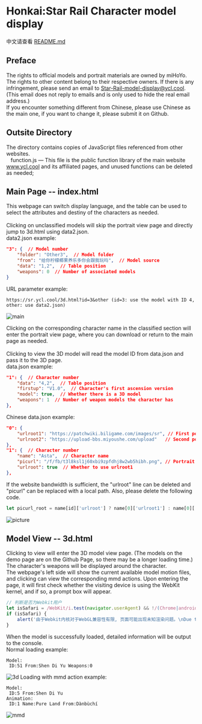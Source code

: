 # Honkai:Star Rail Character model display
中文请查看 [README.md][cn]
## Preface
The rights to official models and portrait materials are owned by miHoYo. The rights to other content belong to their respective owners. If there is any infringement, please send an email to [Star-Rail-model-display@ycl.cool][0]. (This email does not reply to emails and is only used to hide the real email address.)<br>
If you encounter something different from Chinese, please use Chinese as the main one, if you want to change it, please submit it on Github.
## Outsite Directory
The directory contains copies of JavaScript files referenced from other websites.<br>
&nbsp;&nbsp;&nbsp;function.js — This file is the public function library of the main website www.ycl.cool and its affiliated pages, and unused functions can be deleted as needed;<br>
## Main Page -- index.html
This webpage can switch display language, and the table can be used to select the attributes and destiny of the characters as needed.<br>
<br>
Clicking on unclassified models will skip the portrait view page and directly jump to 3d.html using data2.json.<br>
data2.json example:

```json
"3": {  // Model number
    "folder": "Other3",  // Model folder
    "from": "给你柠檬椰果养乐多你会跟我玩吗",  // Model source
    "data": "1,2",  // Table position
    "weapons": 0  // Number of associated models
}
```

URL parameter example:

```
https://sr.ycl.cool/3d.html?id=3&other (id=3: use the model with ID 4, other: use data2.json)
```
![main][1]

Clicking on the corresponding character name in the classified section will enter the portrait view page, where you can download or return to the main page as needed.<br><br>
Clicking to view the 3D model will read the model ID from data.json and pass it to the 3D page.<br>
data.json example:

```json
"1": {  // Character number
    "data": "4,2",  // Table position
    "firstup": "V1.0",  // Character's first ascension version
    "model": true,  // Whether there is a 3D model
    "weapons": 1  // Number of weapon models the character has
},
```

Chinese data.json example:

```json
"0": {
    "urlroot1": "https://patchwiki.biligame.com/images/sr", // First portrait website root address
    "urlroot2": "https://upload-bbs.miyoushe.com/upload"   // Second portrait website root address
},
"1": {  // Character number
    "name": "Asta",  // Character name
    "picurl": "/f/fb/t3l8ksl1j60xbi9zpfdhj8w2wb5hibh.png", // Portrait address
    "urlroot": true  // Whether to use urlroot1
},
```

If the website bandwidth is sufficient, the "urlroot" line can be deleted and "picurl" can be replaced with a local path. Also, please delete the following code.

```javascript
let picurl_root = name[id]['urlroot'] ? name[0]['urlroot1'] : name[0]['urlroot2'] // 判断立绘图片的所属域名前缀
```
![picture][2]

## Model View -- 3d.html
Clicking to view will enter the 3D model view page. (The models on the demo page are on the Github Page, so there may be a longer loading time.)<br>
The character's weapons will be displayed around the character.<br>
The webpage's left side will show the current available model motion files, and clicking can view the corresponding mmd actions.
Upon entering the page, it will first check whether the visiting device is using the WebKit kernel, and if so, a prompt box will appear.

```javascript
// 判断是否为Webkit用户
let isSafari = /WebKit/i.test(navigator.userAgent) && !/(Chrome|android)/i.test(navigator.userAgent);
if (isSafari) {
	alert('由于Webkit内核对于WebGL兼容性有限, 页面可能出现未知渲染问题。\nDue to the limited compatibility of the Webkit kernel for WebGL, pages may have unknown rendering issues.')
}
```

When the model is successfully loaded, detailed information will be output to the console.<br>
Normal loading example:
```
Model:
 ID:51 From:Shen Di Yu Weapons:0
```
![3d][3]
Loading with mmd action example:
```
Model:
 ID:5 From:Shen Di Yu
Animation:
 ID:1 Name:Pure Land From:Dànbùchí
```
![mmd][4]

[cn]: README.md
[0]: mailto:Star-Rail-model-display@ycl.cool
[1]: https://www.ycl.cool/blog/usr/uploads/2024/06/786176234.jpg
[2]: https://www.ycl.cool/blog/usr/uploads/2024/06/2019666578.jpg
[3]: https://www.ycl.cool/blog/usr/uploads/2024/06/3134407100.jpeg
[4]: https://www.ycl.cool/blog/usr/uploads/2024/06/2736328017.jpeg